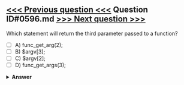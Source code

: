 [<<< Previous question <<<](0595.md)   Question ID#0596.md   [>>> Next question >>>](0597.md)
---

Which statement will return the third parameter passed to a function?




- [ ] A) func_get_arg(2);
- [ ] B) $argv[3];
- [ ] C) $argv[2];
- [ ] D) func_get_args(3);

<details><summary><b>Answer</b></summary>
<p>
  Answer: <strong>A</strong>
</p>
</details>
